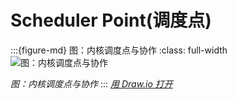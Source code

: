 # Scheduler Point(调度点)

:::{figure-md} 图：内核调度点与协作
:class: full-width
<img src="/kernel/scheduler/scheduler-point/scheduler-func-schedule-point.drawio.svg" alt="图：内核调度点与协作">

*图：内核调度点与协作*
:::
*[用 Draw.io 打开](https://app.diagrams.net/?ui=sketch#Uhttps%3A%2F%2Fdevops-insider.mygraphql.com%2Fzh_CN%2Flatest%2F_images%2Fscheduler-func-schedule-point.drawio.svg)*